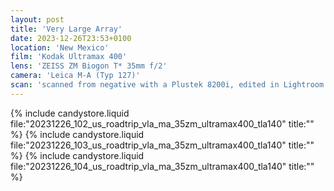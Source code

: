 ```yaml
---
layout: post
title: 'Very Large Array'
date: 2023-12-26T23:53+0100
location: 'New Mexico'
film: 'Kodak Ultramax 400'
lens: 'ZEISS ZM Biogon T* 35mm f/2'
camera: 'Leica M-A (Typ 127)'
scan: 'scanned from negative with a Plustek 8200i, edited in Lightroom'
---
```


{% include candystore.liquid file:"20231226_102_us_roadtrip_vla_ma_35zm_ultramax400_tla140" title:"" %}
{% include candystore.liquid file:"20231226_103_us_roadtrip_vla_ma_35zm_ultramax400_tla140" title:"" %}
{% include candystore.liquid file:"20231226_104_us_roadtrip_vla_ma_35zm_ultramax400_tla140" title:"" %}